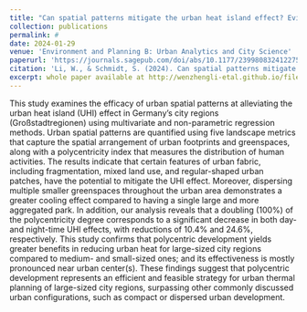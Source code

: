 ```yaml
---
title: "Can spatial patterns mitigate the urban heat island effect? Evidence from German metropolitan regions"
collection: publications
permalink: #
date: 2024-01-29
venue: 'Environment and Planning B: Urban Analytics and City Science'
paperurl: 'https://journals.sagepub.com/doi/abs/10.1177/23998083241227500'
citation: 'Li, W., & Schmidt, S. (2024). Can spatial patterns mitigate the urban heat island effect? Evidence from German metropolitan regions. Environment and Planning B: Urban Analytics and City Science, 23998083241227500.' 
excerpt: whole paper available at http://wenzhengli-etal.github.io/files/EPB.pdf
---
```


This study examines the efficacy of urban spatial patterns at alleviating the urban heat island (UHI) effect in Germany’s city regions (Großstadtregionen) using multivariate and non-parametric regression methods. Urban spatial patterns are quantified using five landscape metrics that capture the spatial arrangement of urban footprints and greenspaces, along with a polycentricity index that measures the distribution of human activities. The results indicate that certain features of urban fabric, including fragmentation, mixed land use, and regular-shaped urban patches, have the potential to mitigate the UHI effect. Moreover, dispersing multiple smaller greenspaces throughout the urban area demonstrates a greater cooling effect compared to having a single large and more aggregated park. In addition, our analysis reveals that a doubling (100%) of the polycentricity degree corresponds to a significant decrease in both day- and night-time UHI effects, with reductions of 10.4% and 24.6%, respectively. This study confirms that polycentric development yields greater benefits in reducing urban heat for large-sized city regions compared to medium- and small-sized ones; and its effectiveness is mostly pronounced near urban center(s). These findings suggest that polycentric development represents an efficient and feasible strategy for urban thermal planning of large-sized city regions, surpassing other commonly discussed urban configurations, such as compact or dispersed urban development.
